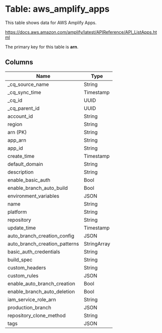 # Table: aws_amplify_apps

This table shows data for AWS Amplify Apps.

https://docs.aws.amazon.com/amplify/latest/APIReference/API_ListApps.html

The primary key for this table is **arn**.

## Columns

| Name          | Type          |
| ------------- | ------------- |
|_cq_source_name|String|
|_cq_sync_time|Timestamp|
|_cq_id|UUID|
|_cq_parent_id|UUID|
|account_id|String|
|region|String|
|arn (PK)|String|
|app_arn|String|
|app_id|String|
|create_time|Timestamp|
|default_domain|String|
|description|String|
|enable_basic_auth|Bool|
|enable_branch_auto_build|Bool|
|environment_variables|JSON|
|name|String|
|platform|String|
|repository|String|
|update_time|Timestamp|
|auto_branch_creation_config|JSON|
|auto_branch_creation_patterns|StringArray|
|basic_auth_credentials|String|
|build_spec|String|
|custom_headers|String|
|custom_rules|JSON|
|enable_auto_branch_creation|Bool|
|enable_branch_auto_deletion|Bool|
|iam_service_role_arn|String|
|production_branch|JSON|
|repository_clone_method|String|
|tags|JSON|